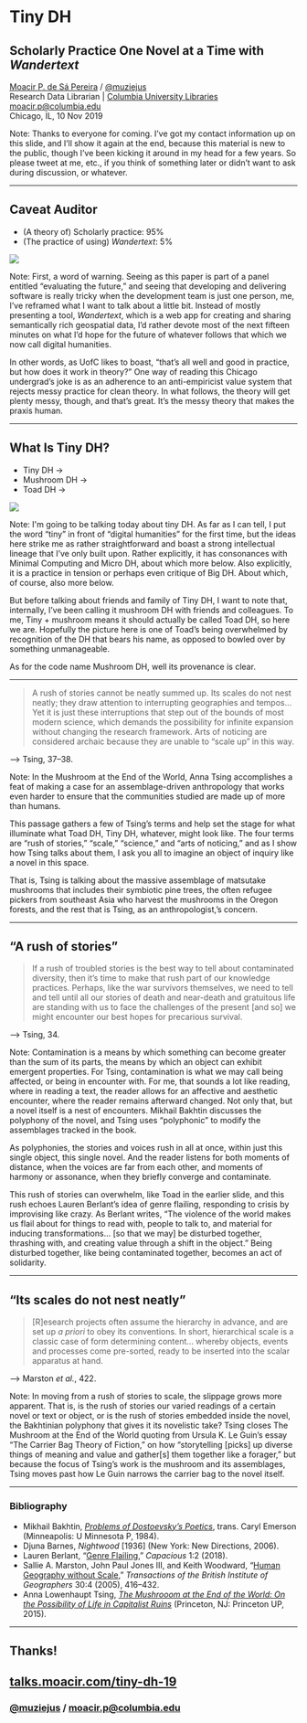 # Tiny DH

## Scholarly Practice One Novel at a Time with _Wandertext_

<a href="http://moacir.com">Moacir P. de Sá Pereira</a> / <a href="http://twitter.com/muziejus">@muziejus</a><br />
Research Data Librarian | <a href="http://library.columbia.edu">Columbia University Libraries</a><br />
moacir.p@columbia.edu<br />
Chicago, IL, 10 Nov 2019

Note: Thanks to everyone for coming. I’ve got my contact information up on
this slide, and I’ll show it again at the end, because this material is new to
the public, though I’ve been kicking it around in my head for a few years. So
please tweet at me, etc., if you think of something later or didn’t want to
ask during discussion, or whatever.

---

## Caveat Auditor

<div class="flex justify-around items-center max-height-50">
<div class="">

* (A theory of) Scholarly practice: 95%
* (The practice of using) _Wandertext_: 5%

</div>
<div>
  <a href="https://uchicagoadmissions.tumblr.com/post/13123492245/thats-all-well-and-good-in-practice-but-how-does">
		<img class="fragment" src="https://i.imgur.com/13WgvDN.jpg">
	</a>
</div>
</div>

Note: First, a word of warning. Seeing as this paper is part of a panel
entitled “evaluating the future,” and seeing that developing and delivering
software is really tricky when the development team is just one person, me,
I’ve reframed what I want to talk about a little bit. Instead of mostly
presenting a tool, _Wandertext_, which is a web app for creating and sharing
semantically rich geospatial data, I’d rather devote most of the next fifteen
minutes on what I’d hope for the future of whatever follows that which we now
call digital humanities. 

In other words, as UofC likes to boast, “that’s all well and good in practice,
but how does it work in theory?” One way of reading this Chicago undergrad’s
joke is as an adherence to an anti-empiricist value system that rejects messy
practice for clean theory. In what follows, the theory will get plenty messy,
though, and that’s great. It’s the messy theory that makes the praxis human.

---

## What Is Tiny DH?

<div class="flex justify-around items-center max-height-50">
<div class="">
	
<ul>
  <li>Tiny DH →</li>
  <li class="fragment">Mushroom DH →</li>
  <li class="fragment">Toad DH →</li>
</ul>

</div>
<div>
	<img class="fragment plain" src="https://i.imgur.com/N46LuHX.png">
</div>
</div>

Note: I'm going to be talking today about tiny DH. As far as I can tell, I put
the word “tiny” in front of “digital humanities” for the first time, but the
ideas here strike me as rather straightforward and boast a strong intellectual
lineage that I’ve only built upon. Rather explicitly, it has consonances with
Minimal Computing and Micro DH, about which more below. Also explicitly, it is
a practice in tension or perhaps even critique of Big DH. About which, of
course, also more below.

But before talking about friends and family of Tiny DH, I want to note that,
internally, I’ve been calling it mushroom DH with friends and colleagues. To
me, Tiny + mushroom means it should actually be called Toad DH, so here we
are. Hopefully the picture here is one of Toad’s being overwhelmed by
recognition of the DH that bears his name, as opposed to bowled over by
something unmanageable. 

As for the code name Mushroom DH, well its provenance is clear.

---

> A rush of stories cannot be neatly summed up. Its scales do not nest neatly;
they draw attention to interrupting geographies and tempos…
Yet it is just these interruptions that step out of the bounds of
most modern science, which demands the possibility for infinite expansion
without changing the research framework. Arts of noticing are considered
archaic because they are unable to “scale up” in this way.

--> Tsing, 37–38.

Note: In the Mushroom at the End of the World, Anna Tsing accomplishes a feat
of making a case for an assemblage-driven anthropology that works even harder
to ensure that the communities studied are made up of more than humans. 

This passage gathers a few of Tsing’s terms and help set the stage for what
illuminate what Toad DH, Tiny DH, whatever, might look like. The four terms
are “rush of stories,” “scale,” “science,” and “arts of noticing,” and as I
show how Tsing talks about them, I ask you all to imagine an object of inquiry
like a novel in this space. 

That is, Tsing is talking about the massive assemblage of matsutake mushrooms
that includes their symbiotic pine trees, the often refugee pickers from
southeast Asia who harvest the mushrooms in the Oregon forests, and the rest
that is Tsing, as an anthropologist,’s concern.

---

## “A rush of stories”

> If a rush of troubled stories is the best way to tell about contaminated
diversity, then it’s time to make that rush part of our knowledge practices.
Perhaps, like the war survivors themselves, we need to tell and tell until all
our stories of death and near-death and gratuitous life are standing with us
to face the challenges of the present [and so] we might encounter our best
hopes for precarious survival.

--> Tsing, 34.

Note: Contamination is a means by which something can become greater than the
sum of its parts, the means by which an object can exhibit emergent
properties. For Tsing, contamination is what we may call being affected, or
being in encounter with. For me, that sounds a lot like reading, where in
reading a text, the reader allows for an affective and aesthetic encounter,
where the reader remains afterward changed. Not only that, but a novel itself
is a nest of encounters. Mikhail Bakhtin discusses the polyphony of the novel,
and Tsing uses “polyphonic” to modify the assemblages tracked in the book.

As polyphonies, the stories and voices rush in all at once, within just this
single object, this single novel. And the reader listens for both moments of
distance, when the voices are far from each other, and moments of harmony or
assonance, when they briefly converge and contaminate.

This rush of stories can overwhelm, like Toad in the earlier slide, and this
rush echoes Lauren Berlant’s idea of genre flailing, responding to crisis by
improvising like crazy. As Berlant writes, “The violence of the world makes us
flail about for things to read with, people to talk to, and material for
inducing transformations... [so that we may] be disturbed together, thrashing
with, and creating value through a shift in the object.” Being disturbed
together, like being contaminated together, becomes an act of solidarity. 

---

## “Its scales do not nest neatly”

> [R]esearch projects often assume the hierarchy in advance, and are set up _a
priori_ to obey its conventions. In short, hierarchical scale is a classic
case of form determining content… whereby objects, events and processes come pre-sorted, ready
to be inserted into the scalar apparatus at hand.

--> Marston _et al._, 422.

Note: In moving from a rush of stories to scale, the slippage grows more
apparent. That is, is the rush of stories our varied readings of a certain
novel or text or object, or is the rush of stories embedded inside the novel,
the Bakhtinian polyphony that gives it its novelistic take? Tsing closes The
Mushroom at the End of the World quoting from Ursula K. Le Guin’s essay “The
Carrier Bag Theory of Fiction,” on how “storytelling [picks] up diverse
things of meaning and value and gather[s] them together like a forager,” but
because the focus of Tsing’s work is the mushroom and its assemblages, Tsing
moves past how Le Guin narrows the carrier bag to the novel itself. 

---

### Bibliography

* Mikhail Bakhtin, [_Problems of Dostoevsky’s Poetics_](https://www.upress.umn.edu/book-division/books/problems-of-dostoevskyas-poetics), trans. Caryl Emerson (Minneapolis: U Minnesota P, 1984).
* Djuna Barnes, _Nightwood_ [1936] (New York: New Directions, 2006).
* Lauren Berlant, “[Genre Flailing](http://capaciousjournal.com/article/genre-flailing/),” _Capacious_ 1:2 (2018).
* Sallie A. Marston, John Paul Jones III, and Keith Woodward, “[Human Geography without Scale](https://doi.org/10.1111/j.1475-5661.2005.00180.x),” _Transactions of the British Institute of Geographers_ 30:4 (2005), 416–432.
* Anna Lowenhaupt Tsing, [_The Mushrooom at the End of the World: On the Possibility of Life in Capitalist Ruins_](https://press.princeton.edu/books/paperback/9780691178325/the-mushroom-at-the-end-of-the-world) (Princeton, NJ: Princeton UP, 2015).

---

## Thanks!
## [talks.moacir.com/tiny-dh-19](http://talks.moacir.com/tiny-dh-19)
### [@muziejus](http://twitter.com/muziejus) / moacir.p@columbia.edu
